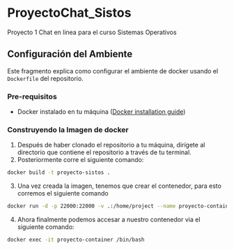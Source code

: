# ProyectoChat_Sistos
Proyecto 1 Chat en linea para el curso Sistemas Operativos


## Configuración del Ambiente
Este fragmento explica como configurar el ambiente de docker usando el `Dockerfile`
del repositorio. 

### Pre-requisitos
* Docker instalado en tu máquina ([Docker installation guide](https://docs.docker.com/get-docker/))

### Construyendo la Imagen de docker
1. Después de haber clonado el repositorio a tu máquina, dirígete al directorio que contiene
el repositorio a través de tu terminal. 
2. Posteriormente corre el siguiente comando:
```bash
docker build -t proyecto-sistos .
```
3. Una vez creada la imagen, tenemos que crear el contenedor, para esto corremos el siguiente comando
```bash
docker run -d -p 22000:22000 -v .:/home/project --name proyecto-container proyecto-sistos
```

4. Ahora finalmente podemos accesar a nuestro contenedor via el siguiente comando:
```bash
docker exec -it proyecto-container /bin/bash
```
